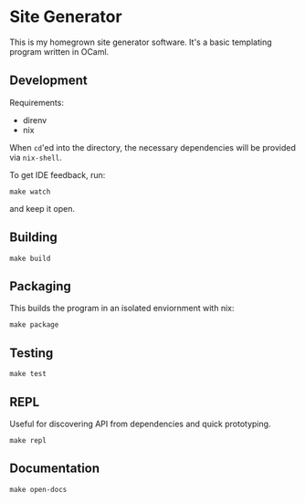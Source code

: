 # Site Generator

This is my homegrown site generator software. It's a basic templating program written in OCaml.

## Development

Requirements:
- direnv
- nix

When `cd`'ed into the directory, the necessary dependencies will be provided via `nix-shell`.

To get IDE feedback, run:

```shell
make watch
```

and keep it open.

## Building

```shell
make build
```

## Packaging

This builds the program in an isolated enviornment with nix:

```shell
make package
```

## Testing

```shell
make test
```

## REPL

Useful for discovering API from dependencies and quick prototyping.

```shell
make repl
```

## Documentation

```shell
make open-docs
```
